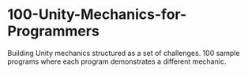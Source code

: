 # 100-Unity-Mechanics-for-Programmers
Building Unity mechanics structured as a set of challenges. 100 sample programs where each program demonstrates a different mechanic.
